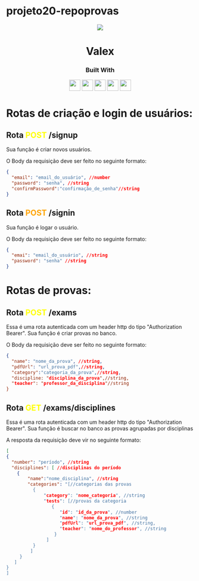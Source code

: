 # projeto20-repoprovas

<p align="center">
  <img  src="https://notion-emojis.s3-us-west-2.amazonaws.com/prod/svg-twitter/1f4dd.svg">
</p>
<h1 align="center">
  Valex
</h1>
<div align="center">

  <h3>Built With</h3>

  <img src="https://img.shields.io/badge/PostgreSQL-316192?style=for-the-badge&logo=postgresql&logoColor=white" height="30px"/>
  <img src="https://img.shields.io/badge/TypeScript-007ACC?style=for-the-badge&logo=typescript&logoColor=white" height="30px"/>
  <img src="https://img.shields.io/badge/Node.js-43853D?style=for-the-badge&logo=node.js&logoColor=white" height="30px"/>  
  <img src="https://img.shields.io/badge/Express.js-404D59?style=for-the-badge&logo=express.js&logoColor=white" height="30px"/>
  <img src="https://img.shields.io/badge/Prisma-3982CE?style=for-the-badge&logo=Prisma&logoColor=white" height="30px"/>
  <!-- Badges source: https://dev.to/envoy_/150-badges-for-github-pnk -->
</div>

# Rotas de criação e login de usuários:

## Rota <span style="color:yellow"> **POST** </span>/signup

Sua função é criar novos usuários.

O Body da requisição deve ser feito no seguinte formato:

```json
{
  "email": "email_do_usuário", //number
  "password": "senha", //string
  "confirmPassword":"confirmação_de_senha"//string
}
```

## Rota <span style="color:orange"> **POST** </span>/signin

Sua função é logar o usuário.

O Body da requisição deve ser feito no seguinte formato:

```json
{
  "emai": "email_do_usuário", //string
  "password": "senha" //string
}
```


# Rotas de provas:

## Rota <span style="color:yellow"> **POST** </span>/exams

Essa é uma rota autenticada com um header http do tipo "Authorization Bearer". Sua função é criar provas no banco.


O Body da requisição deve ser feito no seguinte formato:

```json
{
  "name": "nome_da_prova", //string,
  "pdfUrl": "url_prova_pdf",//string,
  "category":"categoria_da_prova",//string,
  "discipline: "disciplina_da_prova",//string,
  "teacher": "professor_da_disciplina"//string
}
```

## Rota <span style="color:yellow"> **GET** </span>/exams/disciplines

Essa é uma rota autenticada com um header http do tipo "Authorization Bearer". Sua função é buscar no banco as provas agrupadas por disciplinas

A resposta da requisição deve vir no seguinte formato:

```json
[
{
  "number": "período", //string
  "disciplines": [ //disciplinas do período
    {
        "name":"nome_disciplina", //string
        "categories": "[//categorias das provas
          {
              "category": "nome_categoria", //string
              "tests": [//provas da categoria
                 {
                    "id": "id_da_prova", //number
                    "name": "nome_da_prova", //string
                    "pdfUrl": "url_prova_pdf", //string,
                    "teacher": "nome_do_professor", //string
                  }
               ]
          }
         ]
     }
   ] 
}
]
